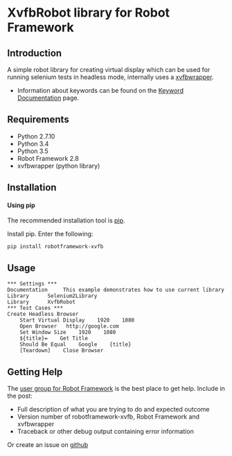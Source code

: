 XvfbRobot library for Robot Framework
==================================================


Introduction
------------

A simple robot library for creating virtual display which can be used for running selenium tests in headless mode, internally uses a [xvfbwrapper](https://pypi.python.org/pypi/xvfbwrapper/0.2.5).

- Information about keywords can be found on the [Keyword Documentation](https://github.com/drobota/robotframework-xvfb/docs/robotframework-xvfb.html) page.


Requirements
------------
* Python 2.7.10
* Python 3.4
* Python 3.5
* Robot Framework 2.8 
* xvfbwrapper (python library)

Installation
------------
#### Using pip ####

The recommended installation tool is [pip](http://pip-installer.org).

Install pip.
Enter the following:

    pip install robotframework-xvfb
    
Usage
------------

    *** Settings ***
    Documentation     This example demonstrates how to use current library
    Library      Selenium2Library
    Library      XvfbRobot
    *** Test Cases ***
    Create Headless Browser
        Start Virtual Display    1920    1080
        Open Browser   http://google.com
        Set Window Size    1920    1080
        ${title}=    Get Title
        Should Be Equal    Google    {title}
        [Teardown]    Close Browser
        
Getting Help
------------
The [user group for Robot Framework](http://groups.google.com/group/robotframework-users) is the best place to get help. Include in the post:

- Full description of what you are trying to do and expected outcome
- Version number of robotframework-xvfb, Robot Framework and xvfbwrapper
- Traceback or other debug output containing error information

Or create an issue on [github](https://github.com/drobota/robotframework-xvfb)